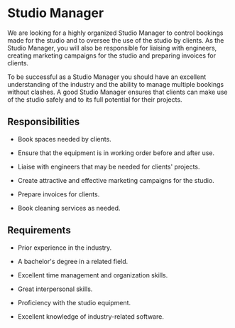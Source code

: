 # Studio Manager

We are looking for a highly organized Studio Manager to control bookings made for the studio and to oversee the use of the studio by clients. As the Studio Manager, you will also be responsible for liaising with engineers, creating marketing campaigns for the studio and preparing invoices for clients.

To be successful as a Studio Manager you should have an excellent understanding of the industry and the ability to manage multiple bookings without clashes. A good Studio Manager ensures that clients can make use of the studio safely and to its full potential for their projects.

## Responsibilities

* Book spaces needed by clients.

* Ensure that the equipment is in working order before and after use.

* Liaise with engineers that may be needed for clients' projects.

* Create attractive and effective marketing campaigns for the studio.

* Prepare invoices for clients.

* Book cleaning services as needed.

## Requirements

* Prior experience in the industry.

* A bachelor's degree in a related field.

* Excellent time management and organization skills.

* Great interpersonal skills.

* Proficiency with the studio equipment.

* Excellent knowledge of industry-related software.

